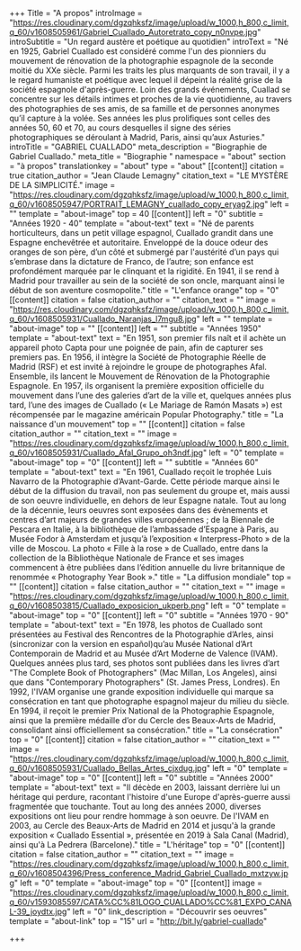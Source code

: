 +++
Title = "A propos"
introImage = "https://res.cloudinary.com/dgzqhksfz/image/upload/w_1000,h_800,c_limit,q_60/v1608505961/Gabriel_Cuallado_Autoretrato_copy_n0nvpe.jpg"
introSubtitle = "Un regard austère et poétique au quotidien"
introText = "Né en 1925, Gabriel Cuallado est considéré comme l'un des pionniers du mouvement de rénovation de la photographie espagnole de la seconde moitié du XXe siècle. Parmi les traits les plus marquants de son travail, il y a le regard humaniste et poétique avec lequel il dépeint la réalité grise de la société espagnole d'après-guerre. Loin des grands événements, Cuallad se concentre sur les détails intimes et proches de la vie quotidienne, au travers des photographies de ses amis, de sa famille et de personnes anonymes qu’il capture à la volée. Ses années les plus prolifiques sont celles des années 50, 60 et 70, au cours desquelles il signe des séries photographiques se déroulant à Madrid, Paris, ainsi qu’aux Asturies."
introTitle = "GABRIEL CUALLADO"
meta_description = "Biographie de Gabriel Cuallado."
meta_title = "Biographie "
namespace = "about"
section = "à propos"
translationkey = "about"
type = "about"
[[content]]
citation = true
citation_author = "Jean Claude Lemagny"
citation_text = "LE MYSTÈRE DE LA SIMPLICITÉ."
image = "https://res.cloudinary.com/dgzqhksfz/image/upload/w_1000,h_800,c_limit,q_60/v1608505947/PORTRAIT_LEMAGNY_cuallado_copy_eryag2.jpg"
left = ""
template = "about-image"
top = 40
[[content]]
left = "0"
subtitle = "Années 1920 - 40"
template = "about-text"
text = "Né de parents horticulteurs, dans un petit village espagnol, Cuallado grandit dans une Espagne enchevêtrée et autoritaire. Enveloppé de la douce odeur des oranges de son père, d’un côté et submergé par l'austérité d’un pays qui s’embrase dans la dictature de Franco, de l’autre; son enfance est profondément marquée par le clinquant et la rigidité. En 1941, il se rend à Madrid pour travailler au sein de la société de son oncle, marquant ainsi le début de son aventure cosmopolite."
title = "L'enfance orange"
top = "0"
[[content]]
citation = false
citation_author = ""
citation_text = ""
image = "https://res.cloudinary.com/dgzqhksfz/image/upload/w_1000,h_800,c_limit,q_60/v1608505931/Cuallado_Naranjas_l7mgu8.jpg"
left = ""
template = "about-image"
top = ""
[[content]]
left = ""
subtitle = "Années 1950"
template = "about-text"
text = "En 1951, son premier fils naît et il achète un appareil photo Capta pour une poignée de pain, afin de capturer ses premiers pas. En 1956, il intègre la Société de Photographie Réelle de Madrid (RSF) et est invité à rejoindre le groupe de photographes Afal. Ensemble, ils lancent le Mouvement de Rénovation de la Photographie Espagnole. En 1957, ils organisent la première exposition officielle du mouvement dans l’une des galeries d’art de la ville et, quelques années plus tard, l’une des images de Cuallado (« Le Mariage de Ramón Masats ») est récompensée par le magazine américain Popular Photography."
title = "La naissance d'un mouvement"
top = ""
[[content]]
citation = false
citation_author = ""
citation_text = ""
image = "https://res.cloudinary.com/dgzqhksfz/image/upload/w_1000,h_800,c_limit,q_60/v1608505931/Cuallado_Afal_Grupo_oh3ndf.jpg"
left = "0"
template = "about-image"
top = "0"
[[content]]
left = ""
subtitle = "Années 60"
template = "about-text"
text = "En 1961, Cuallado reçoit le trophée Luis Navarro de la Photographie d’Avant-Garde. Cette période marque ainsi le début de la diffusion du travail, non pas seulement du groupe et, mais aussi de son oeuvre individuelle, en dehors de leur Espagne natale. Tout au long de la décennie, leurs oeuvres sont exposées dans des évènements et centres d’art majeurs de grandes villes européennes ; de la Biennale de Pescara en Italie, à la bibliothèque de l’ambassade d’Espagne à Paris, au Musée Fodor à Amsterdam et jusqu’à l’exposition « Interpress-Photo » de la ville de Moscou. La photo « Fille à la rose » de Cuallado, entre dans la collection de la Bibliothèque Nationale de France et ses images commencent à être publiées dans l’édition annuelle du livre britannique de renommée « Photography Year Book »."
title = "La diffusion mondiale"
top = ""
[[content]]
citation = false
citation_author = ""
citation_text = ""
image = "https://res.cloudinary.com/dgzqhksfz/image/upload/w_1000,h_800,c_limit,q_60/v1608503815/Cuallado_exposicion_ukperb.png"
left = "0"
template = "about-image"
top = "0"
[[content]]
left = "0"
subtitle = "Années 1970 - 90"
template = "about-text"
text = "En 1978, les photos de Cuallado sont présentées au Festival des Rencontres de la Photographie d’Arles, ainsi (sincronizar con la version en español)qu’au Musée National d’Art Contemporain de Madrid et au Musée d’Art Moderne de Valence (IVAM). Quelques années plus tard, ses photos sont publiées dans les livres d’art \"The Complete Book of Photographers\" (Mac Millan, Los Angeles), ainsi que dans \"Contemporary Photographers\" (St. James Press, Londres). En 1992, l'IVAM organise une grande exposition individuelle qui marque sa consécration en tant que photographe espagnol majeur du milieu du siècle. En 1994, il reçoit le premier Prix National de la Photographie Espagnole, ainsi que la première médaille d’or du Cercle des Beaux-Arts de Madrid, consolidant ainsi officiellement sa consécration."
title = "La consécration"
top = "0"
[[content]]
citation = false
citation_author = ""
citation_text = ""
image = "https://res.cloudinary.com/dgzqhksfz/image/upload/w_1000,h_800,c_limit,q_60/v1608505931/Cuallado_Bellas_Artes_cjxdug.jpg"
left = "0"
template = "about-image"
top = "0"
[[content]]
left = "0"
subtitle = "Années 2000"
template = "about-text"
text = "Il décède en 2003, laissant derrière lui un héritage qui perdure, racontant l'histoire d'une Europe d'après-guerre aussi fragmentée que touchante. Tout au long des années 2000, diverses expositions ont lieu pour rendre hommage à son oeuvre. De l'IVAM en 2003, au Cercle des Beaux-Arts de Madrid en 2014 et jusqu'à la grande exposition « Cuallado Essential », présentée en 2019 à Sala Canal (Madrid), ainsi qu'à La Pedrera (Barcelone)."
title = "L'héritage"
top = "0"
[[content]]
citation = false
citation_author = ""
citation_text = ""
image = "https://res.cloudinary.com/dgzqhksfz/image/upload/w_1000,h_800,c_limit,q_60/v1608504396/Press_conference_Madrid_Gabriel_Cuallado_mxtzyw.jpg"
left = "0"
template = "about-image"
top = "0"
[[content]]
image = "https://res.cloudinary.com/dgzqhksfz/image/upload/w_1000,h_800,c_limit,q_60/v1593085597/CATA%CC%81LOGO_CUALLADO%CC%81_EXPO_CANAL-39_joydtx.jpg"
left = "0"
link_description = "Découvrir ses oeuvres"
template = "about-link"
top = "15"
url = "http://bit.ly/gabriel-cuallado"

+++
